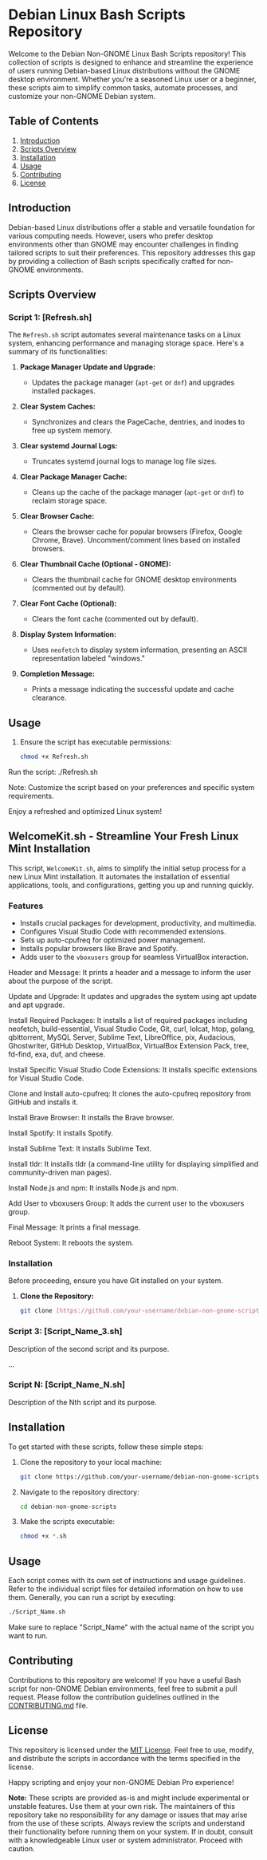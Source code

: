 # Debian Linux Bash Scripts Repository

Welcome to the Debian Non-GNOME Linux Bash Scripts repository! This collection of scripts is designed to enhance and streamline the experience of users running Debian-based Linux distributions without the GNOME desktop environment. Whether you're a seasoned Linux user or a beginner, these scripts aim to simplify common tasks, automate processes, and customize your non-GNOME Debian system.

## Table of Contents

1. [Introduction](#introduction)
2. [Scripts Overview](#scripts-overview)
3. [Installation](#installation)
4. [Usage](#usage)
5. [Contributing](#contributing)
6. [License](#license)

## Introduction

Debian-based Linux distributions offer a stable and versatile foundation for various computing needs. However, users who prefer desktop environments other than GNOME may encounter challenges in finding tailored scripts to suit their preferences. This repository addresses this gap by providing a collection of Bash scripts specifically crafted for non-GNOME environments.

## Scripts Overview

### Script 1: [Refresh.sh]

The `Refresh.sh` script automates several maintenance tasks on a Linux system, enhancing performance and managing storage space. Here's a summary of its functionalities:

1. **Package Manager Update and Upgrade:**
   - Updates the package manager (`apt-get` or `dnf`) and upgrades installed packages.

2. **Clear System Caches:**
   - Synchronizes and clears the PageCache, dentries, and inodes to free up system memory.

3. **Clear systemd Journal Logs:**
   - Truncates systemd journal logs to manage log file sizes.

4. **Clear Package Manager Cache:**
   - Cleans up the cache of the package manager (`apt-get` or `dnf`) to reclaim storage space.

5. **Clear Browser Cache:**
   - Clears the browser cache for popular browsers (Firefox, Google Chrome, Brave). Uncomment/comment lines based on installed browsers.

6. **Clear Thumbnail Cache (Optional - GNOME):**
   - Clears the thumbnail cache for GNOME desktop environments (commented out by default).

7. **Clear Font Cache (Optional):**
   - Clears the font cache (commented out by default).

8. **Display System Information:**
   - Uses `neofetch` to display system information, presenting an ASCII representation labeled "windows."

9. **Completion Message:**
   - Prints a message indicating the successful update and cache clearance.

## Usage

1. Ensure the script has executable permissions:
   ```bash
   chmod +x Refresh.sh

Run the script:
./Refresh.sh

Note: Customize the script based on your preferences and specific system requirements.

Enjoy a refreshed and optimized Linux system!

## WelcomeKit.sh - Streamline Your Fresh Linux Mint Installation

This script, `WelcomeKit.sh`, aims to simplify the initial setup process for a new Linux Mint installation. It automates the installation of essential applications, tools, and configurations, getting you up and running quickly.

### Features

* Installs crucial packages for development, productivity, and multimedia.
* Configures Visual Studio Code with recommended extensions.
* Sets up auto-cpufreq for optimized power management.
* Installs popular browsers like Brave and Spotify.
* Adds user to the `vboxusers` group for seamless VirtualBox interaction.

Header and Message: It prints a header and a message to inform the user about the purpose of the script.

Update and Upgrade: It updates and upgrades the system using apt update and apt upgrade.

Install Required Packages: It installs a list of required packages including neofetch, build-essential, Visual Studio Code, Git, curl, lolcat, htop, golang, qbittorrent, MySQL Server, Sublime Text, LibreOffice, pix, Audacious, Ghostwriter, GitHub Desktop, VirtualBox, VirtualBox Extension Pack, tree, fd-find, exa, duf, and cheese.

Install Specific Visual Studio Code Extensions: It installs specific extensions for Visual Studio Code.

Clone and Install auto-cpufreq: It clones the auto-cpufreq repository from GitHub and installs it.

Install Brave Browser: It installs the Brave browser.

Install Spotify: It installs Spotify.

Install Sublime Text: It installs Sublime Text.

Install tldr: It installs tldr (a command-line utility for displaying simplified and community-driven man pages).

Install Node.js and npm: It installs Node.js and npm.

Add User to vboxusers Group: It adds the current user to the vboxusers group.

Final Message: It prints a final message.

Reboot System: It reboots the system.

### Installation

Before proceeding, ensure you have Git installed on your system.

1. **Clone the Repository:**

   ```bash
   git clone [https://github.com/your-username/debian-non-gnome-scripts.git](https://github.com/your-username/debian-non-gnome-scripts.git)

### Script 3: [Script_Name_3.sh]

Description of the second script and its purpose.

...

### Script N: [Script_Name_N.sh]

Description of the Nth script and its purpose.

## Installation

To get started with these scripts, follow these simple steps:

1. Clone the repository to your local machine:

   ```bash
   git clone https://github.com/your-username/debian-non-gnome-scripts.git
   ```

2. Navigate to the repository directory:

   ```bash
   cd debian-non-gnome-scripts
   ```

3. Make the scripts executable:

   ```bash
   chmod +x *.sh
   ```

## Usage

Each script comes with its own set of instructions and usage guidelines. Refer to the individual script files for detailed information on how to use them. Generally, you can run a script by executing:

```bash
./Script_Name.sh
```

Make sure to replace "Script_Name" with the actual name of the script you want to run.

## Contributing

Contributions to this repository are welcome! If you have a useful Bash script for non-GNOME Debian environments, feel free to submit a pull request. Please follow the contribution guidelines outlined in the [CONTRIBUTING.md](CONTRIBUTING.md) file.

## License

This repository is licensed under the [MIT License](LICENSE). Feel free to use, modify, and distribute the scripts in accordance with the terms specified in the license.

Happy scripting and enjoy your non-GNOME Debian Pro experience!

**Note:**
These scripts are provided as-is and might include experimental or unstable features. Use them at your own risk. The maintainers of this repository take no responsibility for any damage or issues that may arise from the use of these scripts. Always review the scripts and understand their functionality before running them on your system. If in doubt, consult with a knowledgeable Linux user or system administrator. Proceed with caution.
